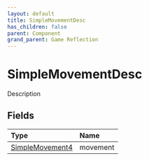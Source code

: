 ```yaml
---
layout: default
title: SimpleMovementDesc
has_children: false
parent: Component
grand_parent: Game Reflection
---
```

# SimpleMovementDesc
Description 

## Fields
| Type | Name |
|:-------------|:--------------|
| [SimpleMovement4](/game-reflection/components/simple_movement4.md) | movement |
